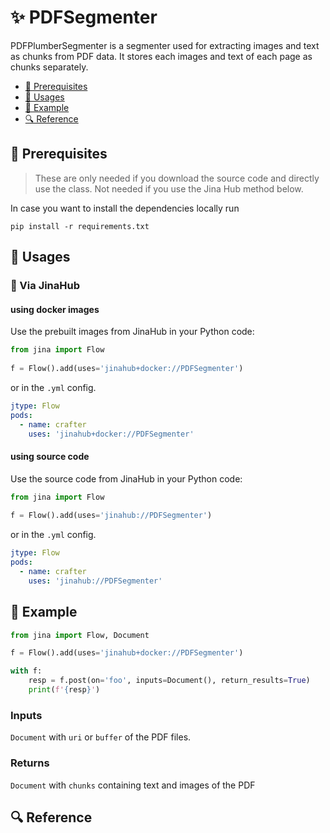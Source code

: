 # ✨ PDFSegmenter

PDFPlumberSegmenter is a segmenter used for extracting images and text as chunks from PDF data. It stores each images and text of each page as chunks separately.

- [🌱 Prerequisites](#-prerequisites)
- [🚀 Usages](#-usages)
- [🎉️ Example](#-example)
- [🔍️ Reference](#-reference)

## 🌱 Prerequisites

> These are only needed if you download the source code and directly use the class. Not needed if you use the Jina Hub method below.

In case you want to install the dependencies locally run 
```
pip install -r requirements.txt
```

## 🚀 Usages

### 🚚 Via JinaHub

#### using docker images
Use the prebuilt images from JinaHub in your Python code: 

```python
from jina import Flow
	
f = Flow().add(uses='jinahub+docker://PDFSegmenter')
```

or in the `.yml` config.
	
```yaml
jtype: Flow
pods:
  - name: crafter
    uses: 'jinahub+docker://PDFSegmenter'
```

#### using source code
Use the source code from JinaHub in your Python code:

```python
from jina import Flow
	
f = Flow().add(uses='jinahub://PDFSegmenter')
```

or in the `.yml` config.

```yaml
jtype: Flow
pods:
  - name: crafter
    uses: 'jinahub://PDFSegmenter'
```

## 🎉️ Example 


```python
from jina import Flow, Document

f = Flow().add(uses='jinahub+docker://PDFSegmenter')

with f:
    resp = f.post(on='foo', inputs=Document(), return_results=True)
	print(f'{resp}')
```

### Inputs 

`Document` with `uri` or `buffer` of the PDF files. 

### Returns

`Document` with `chunks` containing text and images of the PDF

## 🔍️ Reference
